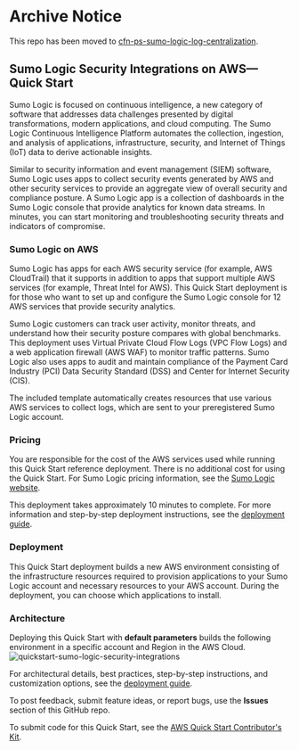 # Archive Notice
This repo has been moved to [cfn-ps-sumo-logic-log-centralization](https://github.com/SumoLogic/cfn-ps-sumo-logic-log-centralization).

## Sumo Logic Security Integrations on AWS—Quick Start

Sumo Logic is focused on continuous intelligence, a new category of software that addresses data challenges presented by digital transformations, modern applications, and cloud computing. The Sumo Logic Continuous Intelligence Platform automates the collection, ingestion, and analysis of applications, infrastructure, security, and Internet of Things (IoT) data to derive actionable insights.

Similar to security information and event management (SIEM) software, Sumo Logic uses apps to collect security events generated by AWS and other security services to provide an aggregate view of overall security and compliance posture. A Sumo Logic app is a collection of dashboards in the Sumo Logic console that provide analytics for known data streams. In minutes, you can start monitoring and troubleshooting security threats and indicators of compromise.

### Sumo Logic on AWS
Sumo Logic has apps for each AWS security service (for example, AWS CloudTrail) that it supports in addition to apps that support multiple AWS services (for example, Threat Intel for AWS). This Quick Start deployment is for those who want to set up and configure the Sumo Logic console for 12 AWS services that provide security analytics.

Sumo Logic customers can track user activity, monitor threats, and understand how their security posture compares with global benchmarks. This deployment uses Virtual Private Cloud Flow Logs (VPC Flow Logs) and a web application firewall (AWS WAF) to monitor traffic patterns. Sumo Logic also uses apps to audit and maintain compliance of the Payment Card Industry (PCI) Data Security Standard (DSS) and Center for Internet Security (CIS).

The included template automatically creates resources that use various AWS services to collect logs, which are sent to your preregistered Sumo Logic account.

### Pricing
You are responsible for the cost of the AWS services used while running this Quick Start reference deployment. There is no additional cost for using the Quick Start. For Sumo Logic pricing information, see the [Sumo Logic website](https://www.sumologic.com/pricing/).

This deployment takes approximately 10 minutes to complete. For more information and step-by-step deployment instructions, see the [deployment guide](https://fwd.aws/mpxj9).

### Deployment
This Quick Start deployment builds a new AWS environment consisting of the infrastructure resources required to provision applications to your Sumo Logic account and necessary resources to your AWS account. During the deployment, you can choose which applications to install.

### Architecture
Deploying this Quick Start with **default parameters** builds the following environment in a specific account and Region in the AWS Cloud.
![quickstart-sumo-logic-security-integrations](./docs/images/architecture.png)

For architectural details, best practices, step-by-step instructions, and customization options, see the [deployment guide](https://aws-quickstart.github.io/quickstart-sumo-logic-log-centralization/).

To post feedback, submit feature ideas, or report bugs, use the **Issues** section of this GitHub repo.

To submit code for this Quick Start, see the [AWS Quick Start Contributor's Kit](https://aws-quickstart.github.io/).

